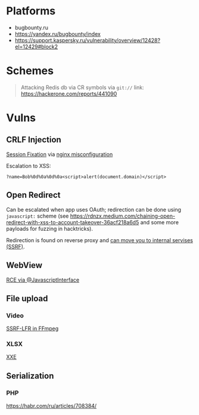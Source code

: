 # Platforms

- bugbounty.ru
- https://yandex.ru/bugbounty/index
- https://support.kaspersky.ru/vulnerability/overview/12428?el=12429#block2

# Schemes

>Attacking Redis db via CR symbols via `git://` link: https://hackerone.com/reports/441090

# Vulns

## CRLF Injection

[Session Fixation](https://hackerone.com/reports/15492) via [nginx misconfiguration](http://blog.volema.com/nginx-insecurities.html)

Escalation to XSS: 
```
?name=Bob%0d%0a%0d%0a<script>alert(document.domain)</script>
```

## Open Redirect

Can be escalated when app uses OAuth; redirection can be done using `javascript:` scheme (see https://rdnzx.medium.com/chaining-open-redirect-with-xss-to-account-takeover-36acf218a6d5 and some more payloads for fuzzing in hacktricks).

Redirection is found on reverse proxy and [can move you to internal servises (SSRF)](https://blog.detectify.com/2019/05/16/the-real-impact-of-an-open-redirect/).

## WebView

[RCE via @JavascriptInterface](https://dphoeniixx.medium.com/tiktok-for-android-1-click-rce-240266e78105)

## File upload

### Video

[SSRF-LFR in FFmpeg](https://hackerone.com/reports/1062888)

### XLSX

[XXE](https://hackerone.com/reports/105434)

## Serialization
### PHP

https://habr.com/ru/articles/708384/